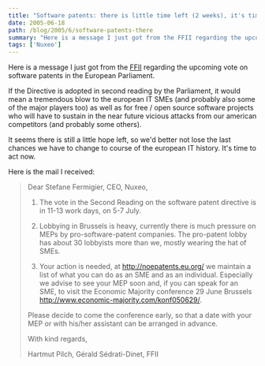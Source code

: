 ```yaml
---
title: "Software patents: there is little time left (2 weeks), it's time to act now"
date: 2005-06-18
path: /blog/2005/6/software-patents-there
summary: "Here is a message I just got from the FFII regarding the upcoming vote on software patents in the European Parliament."
tags: ['Nuxeo']
---
```


Here is a message I just got from the [FFII](http://www.ffii.org/) regarding the upcoming vote on software patents in the European Parliament.

If the Directive is adopted in second reading by the Parliament, it would 
mean a tremendous blow to the european IT SMEs (and probably also some of 
the major players too) as well as for free / open source software projects who will have to 
sustain in the near future vicious attacks from our american competitors 
(and probably some others).

It seems there is still a little hope left, so we'd better not lose the 
last chances we have to change to course of the european IT history. It's 
time to act now.

Here is the mail I received:

> Dear Stefane Fermigier, CEO, Nuxeo,
>
> 1) The vote in the Second Reading on the software patent directive is in
11-13 work days, on 5-7 July.
>
> 2) Lobbying in Brussels is heavy, currently there is much pressure on MEPs
by pro-software-patent companies. The pro-patent lobby has about 30
lobbyists more than we, mostly wearing the hat of SMEs.
>
> 3) Your action is needed, at <a class="moz-txt-link-freetext" href="http://noepatents.eu.org/">http://noepatents.eu.org/</a> we maintain
a list of what you can do as an SME and as an individual. Especially we
advise to see your MEP soon and, if you can speak for an SME, to visit the
Economic Majority conference 29 June Brussels <a class="moz-txt-link-freetext" href="http://www.economic-majority.com/konf050629/">http://www.economic-majority.com/konf050629/</a>.
>
> Please decide to come the conference early, so that a date with your MEP or
with his/her assistant can be arranged in advance.
>
> With kind regards,
>
> Hartmut Pilch, G&#233;rald S&#233;drati-Dinet, FFII

